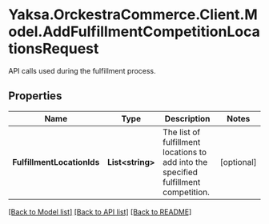 # Yaksa.OrckestraCommerce.Client.Model.AddFulfillmentCompetitionLocationsRequest
API calls used during the fulfillment process.

## Properties

Name | Type | Description | Notes
------------ | ------------- | ------------- | -------------
**FulfillmentLocationIds** | **List&lt;string&gt;** | The list of fulfillment locations to add into the specified fulfillment competition. | [optional] 

[[Back to Model list]](../README.md#documentation-for-models) [[Back to API list]](../README.md#documentation-for-api-endpoints) [[Back to README]](../README.md)

